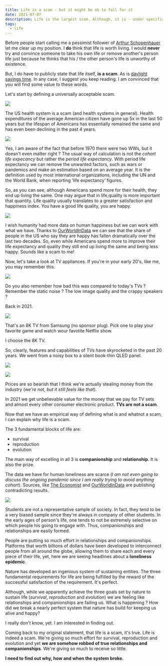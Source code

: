 ```yaml
---
title: Life is a scam - but it might be ok to fall for it
date: 2021-07-07
description: Life is the largest scam. Although, it is - under specific occassions - a scam worth falling for. 
tags:
  - life
---
```


Before people start calling me a pessimist follower of [Arthur Schopenhauer](https://en.wikipedia.org/wiki/Arthur_Schopenhauer) let me clear up my position. I **do** think that life is worth living. I would **never** try and convince someone to take his own life or remove another's person life just because he thinks that his / the other person's life is unworthy of existence. 

But, I do have to publicly state that life itself, **is a scam**. As is [daylight savings time](https://www.thecrimson.com/article/1999/4/6/why-life-is-a-scam-ibaratunde/). In any case, I suggest you keep reading. I am convinced that you will find some value to these words. 

Let's start by defining a universally acceptable scam. 

![](https://img.datawrapper.de/UxUUj/full.png)

The US health system is a scam (and health systems in general). Health expenditures of the average American citizen have gone up 5x in the last 50 years but the lifespan of Americans has essentially remained the same and has even been declining in the past 4 years. 

![](https://i.imgur.com/kG5SXRI.png)

Yes, I am aware of the fact that before 1970 there were two WWs, but it doesn't even matter right ? The usual way of calculation is not the *cohort life expecancy* but rather the *period life expectancy*. With period life expectancy we can remove the unwanted factors, such as wars or pandemics and make an estimation based on an average year. It is the definition used by most international organizations, including the UN and the World Bank, when reporting ‘life expectancy’ figures.

So, as you can see, although Americans spend more for their health, they end up living the same. One may argue that in life,quality is more important that quantity. Life quality usually translates to a greater satisfaction and happiness index. You have a good life quality, you are happy. 

![](https://i.imgur.com/6l454Cg.png)

I wish humanity had more data on human happiness but we can work with what we have. Thanks to [OurWorldInData](https://ourworldindata.org/happiness-and-life-satisfaction) we can see that the share of people in the US who say they are happy has fallen dramatically over the last two decades. So, even while Americans spend more to improve their life expectancy and quality they still end up living the same and being less happy. Sounds like a scam to me!

Now, let's take a look at TV appliances. If you're in your early 20's, like me, you may remember this.

![](https://icircuit.net/wp-content/uploads/2016/04/TV.jpg)

Do you also remember how bad this was compared to today's TVs ? Remember the static noise ? The low image quality and the crappy speakers ? 

Back in 2021. 

![](https://s.yimg.com/uu/api/res/1.2/WBPVHcrcuCOb8K6Of7EwfA--~B/aD0xMTE2O3c9MTYwMDthcHBpZD15dGFjaHlvbg--/https://o.aolcdn.com/images/dims?crop=1600%2C1116%2C0%2C0&quality=85&format=jpg&resize=1600%2C1116&image_uri=https://s.yimg.com/os/creatr-uploaded-images/2019-09/3c6eb4d0-ceed-11e9-be34-a87d80617e4b&client=a1acac3e1b3290917d92&signature=ad35c1df83c2827b2e2b5f34988412fc41578879)

That's an 8K TV from Samsung (no sponsor plug). Pick one to play your favorite game and watch wour favotite Netflix show. 

I choose the 8K TV.

So, clearly, features and capabilities of TVs have skyrocketed in the past 20 years. We went from a noisy box to a silent book-thin QLED panel.

![](https://i.insider.com/4ed9423ceab8ead933000008?width=750&format=jpeg&auto=webp)

![](blob:https://imgur.com/6e8bf64f-f521-4528-b0c4-775ca4458615)

Prices are so bearish that I think we're actually stealing money from the industry (*we're not, but it still feels like that*).

In 2021 we get unbelievable value for the money that we pay for TV sets and almost every other consumer electronic product. **TVs are not a scam**.

Now that we have an empirical way of defining what is and whatnot a scam, I can explain why life is a scam. 

The 3 fundamental blocks of life are:

- survival
- reproduction
- evolution

The main way of excelling in all 3 is **companionship** and **relationship**. It is also the prize.

The data we have for human loneliness are scarce (*I am not even going to discuss the ongoing pandemic since I am really trying to avoid anything cohort*). Sources, like [The Economist](https://www.economist.com/international/2018/09/01/loneliness-is-a-serious-public-health-problem) and [OurWorldInData](https://ourworldindata.org/loneliness-epidemic) are publishing contradicting results.

![](https://ourworldindata.org/uploads/2019/12/declining-loneliness-of-US-students-786x550.png)

Students are not a representative sample of society. In fact, they tend to be a very biased sample since they're always in company of other students. In the early ages of person's life, one tends to not be extremely selective on which people his going to engage with. Thus, companionships and relationships are easily formed. 

People are putting so much effort in relationships and companionships. Platforms that worth billions of dollars have been developed to interconnect people from all around the globe, allowing them to share each and every piece of their life, yet, here we are seeing headlines about a **loneliness epidemic**.

Nature has developed an ingenious system of sustaining entities. The three fundamental requirements for life are being fulfilled by the reward of the successful satisfaction of the requirement. It's perfect. 

Although, while we apparently achieve the three goals set by nature to sustain life (*survival*, *reproduction* and *evolution*) we are feeling like relationships and companionships are failing us. What is happening ? How did we break a nearly perfect system that nature has build for keeping us alive and happy?

I really don't know, yet. I am interested in finding out. 

Coming back to my original statement, that life is a scam, it's true. Life is indeed a scam. We're giving so much effort for survival, reproduction and evolution and yet **we are somehow robbed of true relationships and companionships**. We're giving so much to receive so little. 

**I need to find out why, how and when the system broke.** 


